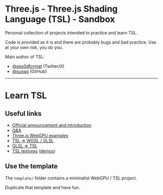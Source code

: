 # Three.js - Three.js Shading Language (TSL) - Sandbox

Personal collection of projects intended to practice and learn TSL.

Code is provided as it is and there are probably bugs and bad practice. Use at your own risk, you do you.

Main author of TSL:
- [@sea3dformat](https://twitter.com/sea3dformat) (Twitter/X)
- [@sunag](https://github.com/sunag) (GitHub)

---

# Learn TSL

## Useful links

- [Official announcement and introduction](https://github.com/mrdoob/three.js/wiki/Three.js-Shading-Language)
- [Q&A](https://github.com/boytchev/tsl-textures/wiki/Q&A)
- [Three.js WebGPU examples](https://threejs.org/examples/?q=webgpu#webgpu_parallax_uv)
- [TSL => WGSL / GLSL](https://threejs.org/examples/?q=webgpu#webgpu_tsl_editor)
- [GLSL => TSL](https://threejs.org/examples/?q=webgpu#webgpu_tsl_transpiler)
- [TSL textures](https://github.com/boytchev/tsl-textures) ([demos](https://boytchev.github.io/tsl-textures/))

## Use the template

The `template/` folder contains a minimalist WebGPU / TSL project.

Duplicate that template and have fun.